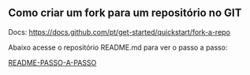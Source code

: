 ## Como criar um fork para um repositório no GIT

Docs: https://docs.github.com/pt/get-started/quickstart/fork-a-repo

Abaixo acesse o repositório README.md para ver o passo a passo:

[README-PASSO-A-PASSO](readme\README.md)

